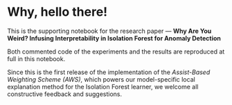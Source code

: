 # Why, hello there!

This is the supporting notebook for the research paper — **Why Are You Weird? Infusing Interpretability in Isolation Forest for Anomaly Detection**

Both commented code of the experiments and the results are reproduced at full in this notebook. 

Since this is the first release of the implementation of the *Assist-Based Weighting Scheme (AWS)*, which powers our model-specific local explanation method for the Isolation Forest learner, we welcome all constructive feedback and suggestions.
